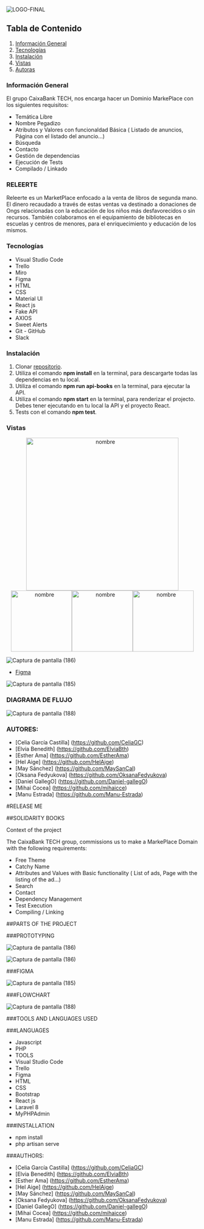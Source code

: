 ![LOGO-FINAL](https://user-images.githubusercontent.com/116894398/220902273-c037c5fb-59ce-41cf-8f00-503e21372b23.png)

## Tabla de Contenido
1. [Información General](#Info-General)
2. [Tecnologías](#Tecnologías)
3. [Instalación](#Instalación)
4. [Vistas](#Vistas)
5. [Autoras](#Autoras)


### Información General

El grupo CaixaBank TECH, nos encarga hacer un Dominio MarkePlace con los siguientes requisitos:
- Temática Libre
- Nombre Pegadizo
- Atributos y Valores con funcionaldad Básica ( Listado de anuncios, Página con el listado del anuncio...)
- Búsqueda
- Contacto
- Gestión de dependencias
- Ejecución de Tests
- Compilado / Linkado

### RELEERTE

Releerte es un MarketPlace enfocado a la venta de libros de segunda mano.
El dinero recaudado a través de estas ventas va destinado a donaciones de Ongs relacionadas con la educación de los niños más desfavorecidos o sin recursos.
También colaboramos en el equipamiento de bibliotecas en escuelas y centros de menores, para el enriquecimiento y educación de los mismos.


### Tecnologías
- Visual Studio Code
- Trello
- Miro
- Figma
- HTML
- CSS
- Material UI
- React js
- Fake API
- AXIOS
- Sweet Alerts
- Git - GitHub
- Slack



### Instalación
1. Clonar [repositorio](https://github.com/HackF5Equipo10/releerte).
2. Utiliza el comando <strong>npm install</strong> en la terminal, para descargarte todas las dependencias en tu local.
3. Utiliza el comando <strong>npm run api-books</strong> en la terminal, para ejecutar la API.
4. Utiliza el comando <strong>npm start</strong> en la terminal, para renderizar el projecto.
Debes tener ejecutando en tu local la API y el proyecto React.
5. Tests con el comando <strong>npm test</strong>. 



###  Vistas


<p align="center"><img width="400" alt="nombre" src="https://user-images.githubusercontent.com/116894398/220854482-4ba4ba32-1b3a-4236-92ef-ceb9b6c289b9.png"><img width="160" alt="nombre" src="https://user-images.githubusercontent.com/116894398/220854591-8a970647-1727-4a46-99a7-8feeb8116110.png"><img width="160" alt="nombre" src="https://user-images.githubusercontent.com/116894398/220854591-8a970647-1727-4a46-99a7-8feeb8116110.png"><img width="160" alt="nombre" src="https://user-images.githubusercontent.com/116894398/220854591-8a970647-1727-4a46-99a7-8feeb8116110.png"></p>

![Captura de pantalla (186)](https://user-images.githubusercontent.com/116894398/220854482-4ba4ba32-1b3a-4236-92ef-ceb9b6c289b9.png)





- [Figma](https://www.figma.com/file/5GmAf7RU2kgx6R98ziE2Jm/ReLeerte?node-id=0%3A1&t=E8mfbBSeBy2SelRx-0)


![Captura de pantalla (185)](https://user-images.githubusercontent.com/116894398/220854782-1a717cba-08bd-4383-8f73-81e59af75d26.png)

### DIAGRAMA DE FLUJO




![Captura de pantalla (188)](https://user-images.githubusercontent.com/116894398/220854939-aed8532c-c7ac-4ba7-b0c1-fefed89d3b78.png)








### AUTORES:
- [Celia García Castilla] (https://github.com/CeliaGC)
- [Elvia Benedith] (https://github.com/ElviaBth)
- [Esther Ama] (https://github.com/EstherAma)
- [Hel Aige] (https://github.com/HelAige)
- [May Sánchez] (https://github.com/MaySanCal)
- [Oksana Fedyukova] (https://github.com/OksanaFedyukova)
- [Daniel GallegO] (https://github.com/Daniel-gallegO)
- [Mihai Cocea] (https://github.com/mihaicce)
- [Manu Estrada] (https://github.com/Manu-Estrada)




#RELEASE ME


##SOLIDARITY BOOKS

Context of the project

The CaixaBank TECH group, commissions us to make a MarkePlace Domain with the following requirements:

- Free Theme
- Catchy Name
- Attributes and Values with Basic functionality ( List of ads, Page with the listing of the ad...)
- Search
- Contact
- Dependency Management
- Test Execution
- Compiling / Linking


##PARTS OF THE PROJECT

###PROTOTYPING

![Captura de pantalla (186)](https://user-images.githubusercontent.com/116894398/220854482-4ba4ba32-1b3a-4236-92ef-ceb9b6c289b9.png)

![Captura de pantalla (186)](https://user-images.githubusercontent.com/116894398/220854591-8a970647-1727-4a46-99a7-8feeb8116110.png)

###FIGMA

![Captura de pantalla (185)](https://user-images.githubusercontent.com/116894398/220854782-1a717cba-08bd-4383-8f73-81e59af75d26.png)

###FLOWCHART

![Captura de pantalla (188)](https://user-images.githubusercontent.com/116894398/220854939-aed8532c-c7ac-4ba7-b0c1-fefed89d3b78.png)

###TOOLS AND LANGUAGES USED

###LANGUAGES

- Javascript
- PHP
- TOOLS
- Visual Studio Code
- Trello
- Figma
- HTML
- CSS
- Bootstrap
- React js
- Laravel 8
- MyPHPAdmin


###INSTALLATION
- npm install
- php artisan serve


###AUTHORS:
- [Celia García Castilla] (https://github.com/CeliaGC)
- [Elvia Benedith] (https://github.com/ElviaBth)
- [Esther Ama] (https://github.com/EstherAma)
- [Hel Aige] (https://github.com/HelAige)
- [May Sánchez] (https://github.com/MaySanCal)
- [Oksana Fedyukova] (https://github.com/OksanaFedyukova)
- [Daniel GallegO] (https://github.com/Daniel-gallegO)
- [Mihai Cocea] (https://github.com/mihaicce)
- [Manu Estrada] (https://github.com/Manu-Estrada)
